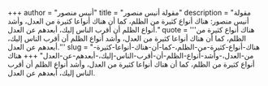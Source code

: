 +++
author = "أنيس منصور"
title = "مقولة أنيس منصور"
description = "مقولة أنيس منصور: هناك أنواع كثيرة من الظلم، كما أن هناك أنواعا كثيرة من العدل، وأشد أنواع الظلم أن أقرب الناس إليك، أبعدهم عن العدل."
quote = '''هناك أنواع كثيرة من الظلم، كما أن هناك أنواعا كثيرة من العدل، وأشد أنواع الظلم أن أقرب الناس إليك، أبعدهم عن العدل.'''
slug = "هناك-أنواع-كثيرة-من-الظلم،-كما-أن-هناك-أنواعا-كثيرة-من-العدل،-وأشد-أنواع-الظلم-أن-أقرب-الناس-إليك،-أبعدهم-عن-العدل"
+++
هناك أنواع كثيرة من الظلم، كما أن هناك أنواعا كثيرة من العدل، وأشد أنواع الظلم أن أقرب الناس إليك، أبعدهم عن العدل.

